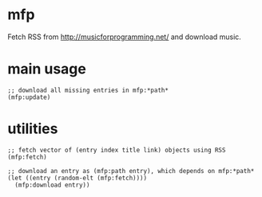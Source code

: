 # mfp

Fetch RSS from http://musicforprogramming.net/ and download music.

# main usage

    ;; download all missing entries in mfp:*path*
    (mfp:update)

# utilities

    ;; fetch vector of (entry index title link) objects using RSS
    (mfp:fetch)

    ;; download an entry as (mfp:path entry), which depends on mfp:*path*
    (let ((entry (random-elt (mfp:fetch))))
      (mfp:download entry))
